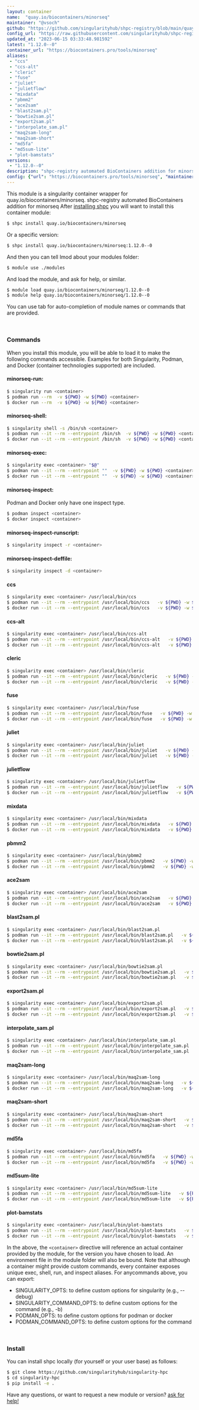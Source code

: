 ```yaml
---
layout: container
name:  "quay.io/biocontainers/minorseq"
maintainer: "@vsoch"
github: "https://github.com/singularityhub/shpc-registry/blob/main/quay.io/biocontainers/minorseq/container.yaml"
config_url: "https://raw.githubusercontent.com/singularityhub/shpc-registry/main/quay.io/biocontainers/minorseq/container.yaml"
updated_at: "2023-06-15 03:33:48.981592"
latest: "1.12.0--0"
container_url: "https://biocontainers.pro/tools/minorseq"
aliases:
 - "ccs"
 - "ccs-alt"
 - "cleric"
 - "fuse"
 - "juliet"
 - "julietflow"
 - "mixdata"
 - "pbmm2"
 - "ace2sam"
 - "blast2sam.pl"
 - "bowtie2sam.pl"
 - "export2sam.pl"
 - "interpolate_sam.pl"
 - "maq2sam-long"
 - "maq2sam-short"
 - "md5fa"
 - "md5sum-lite"
 - "plot-bamstats"
versions:
 - "1.12.0--0"
description: "shpc-registry automated BioContainers addition for minorseq"
config: {"url": "https://biocontainers.pro/tools/minorseq", "maintainer": "@vsoch", "description": "shpc-registry automated BioContainers addition for minorseq", "latest": {"1.12.0--0": "sha256:573b3de3d90fea8c71c5754e51dcb3845c675bf7d9cbe3856cadf68dd40321f8"}, "tags": {"1.12.0--0": "sha256:573b3de3d90fea8c71c5754e51dcb3845c675bf7d9cbe3856cadf68dd40321f8"}, "docker": "quay.io/biocontainers/minorseq", "aliases": {"ccs": "/usr/local/bin/ccs", "ccs-alt": "/usr/local/bin/ccs-alt", "cleric": "/usr/local/bin/cleric", "fuse": "/usr/local/bin/fuse", "juliet": "/usr/local/bin/juliet", "julietflow": "/usr/local/bin/julietflow", "mixdata": "/usr/local/bin/mixdata", "pbmm2": "/usr/local/bin/pbmm2", "ace2sam": "/usr/local/bin/ace2sam", "blast2sam.pl": "/usr/local/bin/blast2sam.pl", "bowtie2sam.pl": "/usr/local/bin/bowtie2sam.pl", "export2sam.pl": "/usr/local/bin/export2sam.pl", "interpolate_sam.pl": "/usr/local/bin/interpolate_sam.pl", "maq2sam-long": "/usr/local/bin/maq2sam-long", "maq2sam-short": "/usr/local/bin/maq2sam-short", "md5fa": "/usr/local/bin/md5fa", "md5sum-lite": "/usr/local/bin/md5sum-lite", "plot-bamstats": "/usr/local/bin/plot-bamstats"}}
---
```


This module is a singularity container wrapper for quay.io/biocontainers/minorseq.
shpc-registry automated BioContainers addition for minorseq
After [installing shpc](#install) you will want to install this container module:


```bash
$ shpc install quay.io/biocontainers/minorseq
```

Or a specific version:

```bash
$ shpc install quay.io/biocontainers/minorseq:1.12.0--0
```

And then you can tell lmod about your modules folder:

```bash
$ module use ./modules
```

And load the module, and ask for help, or similar.

```bash
$ module load quay.io/biocontainers/minorseq/1.12.0--0
$ module help quay.io/biocontainers/minorseq/1.12.0--0
```

You can use tab for auto-completion of module names or commands that are provided.

<br>

### Commands

When you install this module, you will be able to load it to make the following commands accessible.
Examples for both Singularity, Podman, and Docker (container technologies supported) are included.

#### minorseq-run:

```bash
$ singularity run <container>
$ podman run --rm  -v ${PWD} -w ${PWD} <container>
$ docker run --rm  -v ${PWD} -w ${PWD} <container>
```

#### minorseq-shell:

```bash
$ singularity shell -s /bin/sh <container>
$ podman run --it --rm --entrypoint /bin/sh  -v ${PWD} -w ${PWD} <container>
$ docker run --it --rm --entrypoint /bin/sh  -v ${PWD} -w ${PWD} <container>
```

#### minorseq-exec:

```bash
$ singularity exec <container> "$@"
$ podman run --it --rm --entrypoint ""  -v ${PWD} -w ${PWD} <container> "$@"
$ docker run --it --rm --entrypoint ""  -v ${PWD} -w ${PWD} <container> "$@"
```

#### minorseq-inspect:

Podman and Docker only have one inspect type.

```bash
$ podman inspect <container>
$ docker inspect <container>
```

#### minorseq-inspect-runscript:

```bash
$ singularity inspect -r <container>
```

#### minorseq-inspect-deffile:

```bash
$ singularity inspect -d <container>
```


#### ccs

```bash
$ singularity exec <container> /usr/local/bin/ccs
$ podman run --it --rm --entrypoint /usr/local/bin/ccs   -v ${PWD} -w ${PWD} <container> -c " $@"
$ docker run --it --rm --entrypoint /usr/local/bin/ccs   -v ${PWD} -w ${PWD} <container> -c " $@"
```


#### ccs-alt

```bash
$ singularity exec <container> /usr/local/bin/ccs-alt
$ podman run --it --rm --entrypoint /usr/local/bin/ccs-alt   -v ${PWD} -w ${PWD} <container> -c " $@"
$ docker run --it --rm --entrypoint /usr/local/bin/ccs-alt   -v ${PWD} -w ${PWD} <container> -c " $@"
```


#### cleric

```bash
$ singularity exec <container> /usr/local/bin/cleric
$ podman run --it --rm --entrypoint /usr/local/bin/cleric   -v ${PWD} -w ${PWD} <container> -c " $@"
$ docker run --it --rm --entrypoint /usr/local/bin/cleric   -v ${PWD} -w ${PWD} <container> -c " $@"
```


#### fuse

```bash
$ singularity exec <container> /usr/local/bin/fuse
$ podman run --it --rm --entrypoint /usr/local/bin/fuse   -v ${PWD} -w ${PWD} <container> -c " $@"
$ docker run --it --rm --entrypoint /usr/local/bin/fuse   -v ${PWD} -w ${PWD} <container> -c " $@"
```


#### juliet

```bash
$ singularity exec <container> /usr/local/bin/juliet
$ podman run --it --rm --entrypoint /usr/local/bin/juliet   -v ${PWD} -w ${PWD} <container> -c " $@"
$ docker run --it --rm --entrypoint /usr/local/bin/juliet   -v ${PWD} -w ${PWD} <container> -c " $@"
```


#### julietflow

```bash
$ singularity exec <container> /usr/local/bin/julietflow
$ podman run --it --rm --entrypoint /usr/local/bin/julietflow   -v ${PWD} -w ${PWD} <container> -c " $@"
$ docker run --it --rm --entrypoint /usr/local/bin/julietflow   -v ${PWD} -w ${PWD} <container> -c " $@"
```


#### mixdata

```bash
$ singularity exec <container> /usr/local/bin/mixdata
$ podman run --it --rm --entrypoint /usr/local/bin/mixdata   -v ${PWD} -w ${PWD} <container> -c " $@"
$ docker run --it --rm --entrypoint /usr/local/bin/mixdata   -v ${PWD} -w ${PWD} <container> -c " $@"
```


#### pbmm2

```bash
$ singularity exec <container> /usr/local/bin/pbmm2
$ podman run --it --rm --entrypoint /usr/local/bin/pbmm2   -v ${PWD} -w ${PWD} <container> -c " $@"
$ docker run --it --rm --entrypoint /usr/local/bin/pbmm2   -v ${PWD} -w ${PWD} <container> -c " $@"
```


#### ace2sam

```bash
$ singularity exec <container> /usr/local/bin/ace2sam
$ podman run --it --rm --entrypoint /usr/local/bin/ace2sam   -v ${PWD} -w ${PWD} <container> -c " $@"
$ docker run --it --rm --entrypoint /usr/local/bin/ace2sam   -v ${PWD} -w ${PWD} <container> -c " $@"
```


#### blast2sam.pl

```bash
$ singularity exec <container> /usr/local/bin/blast2sam.pl
$ podman run --it --rm --entrypoint /usr/local/bin/blast2sam.pl   -v ${PWD} -w ${PWD} <container> -c " $@"
$ docker run --it --rm --entrypoint /usr/local/bin/blast2sam.pl   -v ${PWD} -w ${PWD} <container> -c " $@"
```


#### bowtie2sam.pl

```bash
$ singularity exec <container> /usr/local/bin/bowtie2sam.pl
$ podman run --it --rm --entrypoint /usr/local/bin/bowtie2sam.pl   -v ${PWD} -w ${PWD} <container> -c " $@"
$ docker run --it --rm --entrypoint /usr/local/bin/bowtie2sam.pl   -v ${PWD} -w ${PWD} <container> -c " $@"
```


#### export2sam.pl

```bash
$ singularity exec <container> /usr/local/bin/export2sam.pl
$ podman run --it --rm --entrypoint /usr/local/bin/export2sam.pl   -v ${PWD} -w ${PWD} <container> -c " $@"
$ docker run --it --rm --entrypoint /usr/local/bin/export2sam.pl   -v ${PWD} -w ${PWD} <container> -c " $@"
```


#### interpolate_sam.pl

```bash
$ singularity exec <container> /usr/local/bin/interpolate_sam.pl
$ podman run --it --rm --entrypoint /usr/local/bin/interpolate_sam.pl   -v ${PWD} -w ${PWD} <container> -c " $@"
$ docker run --it --rm --entrypoint /usr/local/bin/interpolate_sam.pl   -v ${PWD} -w ${PWD} <container> -c " $@"
```


#### maq2sam-long

```bash
$ singularity exec <container> /usr/local/bin/maq2sam-long
$ podman run --it --rm --entrypoint /usr/local/bin/maq2sam-long   -v ${PWD} -w ${PWD} <container> -c " $@"
$ docker run --it --rm --entrypoint /usr/local/bin/maq2sam-long   -v ${PWD} -w ${PWD} <container> -c " $@"
```


#### maq2sam-short

```bash
$ singularity exec <container> /usr/local/bin/maq2sam-short
$ podman run --it --rm --entrypoint /usr/local/bin/maq2sam-short   -v ${PWD} -w ${PWD} <container> -c " $@"
$ docker run --it --rm --entrypoint /usr/local/bin/maq2sam-short   -v ${PWD} -w ${PWD} <container> -c " $@"
```


#### md5fa

```bash
$ singularity exec <container> /usr/local/bin/md5fa
$ podman run --it --rm --entrypoint /usr/local/bin/md5fa   -v ${PWD} -w ${PWD} <container> -c " $@"
$ docker run --it --rm --entrypoint /usr/local/bin/md5fa   -v ${PWD} -w ${PWD} <container> -c " $@"
```


#### md5sum-lite

```bash
$ singularity exec <container> /usr/local/bin/md5sum-lite
$ podman run --it --rm --entrypoint /usr/local/bin/md5sum-lite   -v ${PWD} -w ${PWD} <container> -c " $@"
$ docker run --it --rm --entrypoint /usr/local/bin/md5sum-lite   -v ${PWD} -w ${PWD} <container> -c " $@"
```


#### plot-bamstats

```bash
$ singularity exec <container> /usr/local/bin/plot-bamstats
$ podman run --it --rm --entrypoint /usr/local/bin/plot-bamstats   -v ${PWD} -w ${PWD} <container> -c " $@"
$ docker run --it --rm --entrypoint /usr/local/bin/plot-bamstats   -v ${PWD} -w ${PWD} <container> -c " $@"
```



In the above, the `<container>` directive will reference an actual container provided
by the module, for the version you have chosen to load. An environment file in the
module folder will also be bound. Note that although a container
might provide custom commands, every container exposes unique exec, shell, run, and
inspect aliases. For anycommands above, you can export:

 - SINGULARITY_OPTS: to define custom options for singularity (e.g., --debug)
 - SINGULARITY_COMMAND_OPTS: to define custom options for the command (e.g., -b)
 - PODMAN_OPTS: to define custom options for podman or docker
 - PODMAN_COMMAND_OPTS: to define custom options for the command

<br>

### Install

You can install shpc locally (for yourself or your user base) as follows:

```bash
$ git clone https://github.com/singularityhub/singularity-hpc
$ cd singularity-hpc
$ pip install -e .
```

Have any questions, or want to request a new module or version? [ask for help!](https://github.com/singularityhub/singularity-hpc/issues)